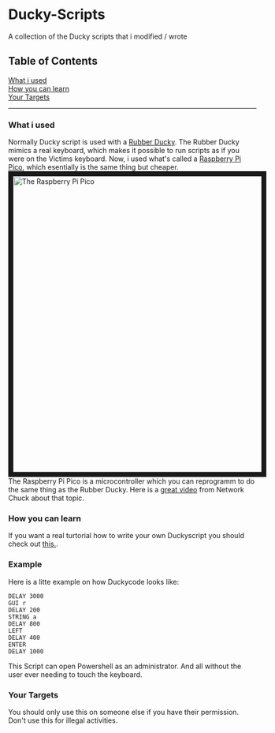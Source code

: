 # Ducky-Scripts
A collection of the Ducky scripts that i modified / wrote

## Table of Contents  
[What i used](#Whatiused)<br>
[How you can learn](#Howyoucanlearn)<br>
[Your Targets](#YourTargets)<br>

___
<a name="Whatiused"></a>
### What i used
Normally Ducky script is used with a [Rubber Ducky](https://shop.hak5.org/products/usb-rubber-ducky-deluxe). 
The Rubber Ducky mimics a real keyboard, which makes it possible to run scripts as if you were on the Victims keyboard. Now, i used what's called a [Raspberry Pi Pico](https://www.raspberrypi.com/products/raspberry-pi-pico/), which esentially is the same thing but cheaper.
<img src="https://cdn-reichelt.de/bilder/web/xxl_ws/A300/RASP_PI_PICO_01.png" alt="The Raspberry Pi Pico" width="600" height="auto" border="10" /><br>
The Raspberry Pi Pico is a microcontroller which you can reprogramm to do the same thing as the Rubber Ducky. Here is a [great video](https://www.youtube.com/watch?v=e_f9p-_JWZw) from Network Chuck about that topic.


<a name="Howyoucanlearn"></a>
### How you can learn
If you want a real turtorial how to write your own Duckyscript you should check out [this.](https://github.com/hak5darren/USB-Rubber-Ducky/wiki/Duckyscript).

<a name="Example"></a>
### Example
Here is a litte example on how Duckycode looks like:
```
DELAY 3000
GUI r
DELAY 200
STRING a
DELAY 800
LEFT
DELAY 400
ENTER
DELAY 1000
```
This Script can open Powershell as an administrator. And all without the user ever needing to touch the keyboard.

<a name="YourTargets"></a>
### Your Targets
You should only use this on someone else if you have their permission. Don't use this for illegal activities.

